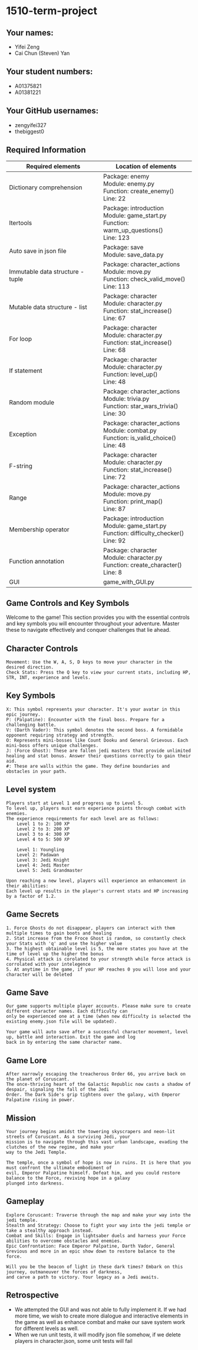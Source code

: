 # 1510-term-project

## Your names:

- Yifei Zeng
- Cai Chun (Steven) Yan

## Your student numbers:

- A01375821
- A01381221

## Your GitHub usernames:

- zengyifei327
- thebiggest0

## Required Information

| Required elements                | Location of elements                                                                              |
|----------------------------------|---------------------------------------------------------------------------------------------------|
| Dictionary comprehension         | Package: enemy<br/>Module: enemy.py <br/>Function: create_enemy() <br/>Line: 22                   |
| Itertools                        | Package: introduction<br/>Module: game_start.py <br/>Function: warm_up_questions() <br/>Line: 123 |
| Auto save in json file           | Package: save<br/>Module: save_data.py                                                            |
| Immutable data structure - tuple | Package: character_actions<br/>Module: move.py <br/>Function: check_valid_move() <br/>Line: 113   |
| Mutable data structure - list    | Package: character<br/>Module: character.py <br/>Function: stat_increase() <br/>Line: 67          |
| For loop                         | Package: character<br/>Module: character.py <br/>Function: stat_increase() <br/>Line: 68          |
| If statement                     | Package: character<br/>Module: character.py <br/>Function: level_up() <br/>Line: 48               |
| Random module                    | Package: character_actions<br/>Module: trivia.py <br/>Function: star_wars_trivia() <br/>Line: 30  |
| Exception                        | Package: character_actions<br/>Module: combat.py <br/>Function: is_valid_choice() <br/>Line: 48   |
| F-string                         | Package: character<br/>Module: character.py <br/>Function: stat_increase() <br/>Line: 72          |
| Range                            | Package: character_actions<br/>Module: move.py <br/>Function: print_map() <br/>Line: 87           |
| Membership operator              | Package: introduction<br/>Module: game_start.py <br/>Function: difficulty_checker() <br/>Line: 92 |
| Function annotation              | Package: character<br/>Module: character.py <br/>Function: create_character() <br/>Line: 8        |
| GUI                              | game_with_GUI.py                                                                                  |


## Game Controls and Key Symbols

Welcome to the game! This section provides you with the essential controls and key symbols you will encounter throughout your adventure. Master these to navigate effectively and conquer challenges that lie ahead.

## Character Controls

    Movement: Use the W, A, S, D keys to move your character in the desired direction.
    Check Stats: Press the Q key to view your current stats, including HP, STR, INT, experience and levels.

## Key Symbols

    X: This symbol represents your character. It's your avatar in this epic journey.
    P: (Palpatine): Encounter with the final boss. Prepare for a challenging battle.
    V: (Darth Vader): This symbol denotes the second boss. A formidable opponent requiring strategy and strength.
    O: Represents mini-bosses like Count Dooku and General Grievous. Each mini-boss offers unique challenges.
    J: (Force Ghost): These are fallen jedi masters that provide unlimited healing and stat bonus. Answer their questions correctly to gain their aid.
    #: These are walls within the game. They define boundaries and obstacles in your path.

## Level system

    Players start at Level 1 and progress up to Level 5.
    To level up, players must earn experience points through combat with enemies.
    The experience requirements for each level are as follows:
        Level 1 to 2: 100 XP
        Level 2 to 3: 200 XP
        Level 3 to 4: 300 XP
        Level 4 to 5: 500 XP

        Level 1: Youngling
        Level 2: Padawan
        Level 3: Jedi Knight
        Level 4: Jedi Master
        Level 5: Jedi Grandmaster

    Upon reaching a new level, players will experience an enhancement in their abilities: 
    Each level up results in the player's current stats and HP increasing by a factor of 1.2.

## Game Secrets

    1. Force Ghosts do not disappear, players can interact with them multiple times to gain boots and healing
    2. Stat increase from the Froce Ghost is random, so constantly check your Stats with 'q' and use the higher value
    3. The highest obtainable level is 5, the more states you have at the time of level up the higher the bonus
    4. Physical attack is corolated to your strength while force attack is corrolated with your intelegence
    5. At anytime in the game, if your HP reaches 0 you will lose and your character will be deleted

## Game Save

    Our game supports multiple player accounts. Please make sure to create different character names. Each difficulty can
    only be experienced one at a time (when new difficulty is selected the existing enemy.json file will be updated). 
    
    Your game will auto save after a successful character movement, level up, battle and interaction. Exit the game and log
    back in by entering the same character name.

## Game Lore

    After narrowly escaping the treacherous Order 66, you arrive back on the planet of Coruscant. 
    The once-thriving heart of the Galactic Republic now casts a shadow of despair, signaling the fall of the Jedi 
    Order. The Dark Side's grip tightens over the galaxy, with Emperor Palpatine rising in power.

## Mission

    Your journey begins amidst the towering skyscrapers and neon-lit streets of Coruscant. As a surviving Jedi, your 
    mission is to navigate through this vast urban landscape, evading the clutches of the new regime, and make your 
    way to the Jedi Temple.

    The temple, once a symbol of hope is now in ruins. It is here that you must confront the ultimate embodiment of 
    evil, Emperor Palpatine himself. Defeat him, and you could restore balance to the Force, reviving hope in a galaxy 
    plunged into darkness.

## Gameplay

    Explore Coruscant: Traverse through the map and make your way into the jedi temple.
    Stealth and Strategy: Choose to fight your way into the jedi temple or take a stealthy approach instead.
    Combat and Skills: Engage in lightsaber duels and harness your Force abilities to overcome obstacles and enemies.
    Epic Confrontation: Face Emperor Palpatine, Darth Vador, General Grevious and more in an epic show down to restore balance to the force.

    Will you be the beacon of light in these dark times? Embark on this journey, outmaneuver the forces of darkness, 
    and carve a path to victory. Your legacy as a Jedi awaits.

## Retrospective

- We attempted the GUI and was not able to fully implement it.
If we had more time, we wish to create more dialogue and interactive elements in the game as well as enhance combat
and make our save system work for different levels as well.
- When we run unit tests, it will modify json file somehow, if we delete players in character.json, some unit 
  tests will fail